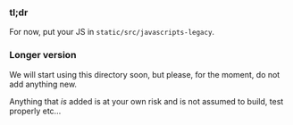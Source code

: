 ### tl;dr

For now, put your JS in `static/src/javascripts-legacy`.

### Longer version

We will start using this directory soon, but please, for the moment, do not add anything new. 

Anything that _is_ added is at your own risk and is not assumed to build, test properly etc...

